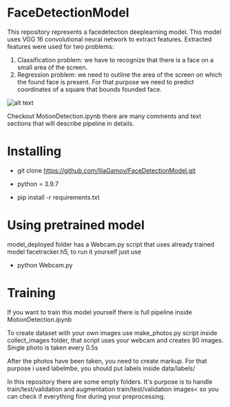 # FaceDetectionModel
This repository represents a facedetection deeplearning model.
This model uses VGG 16 convolutional neural network to extract features. Extracted features were used for two problems:

  1) Classification problem: we have to recognize that there is a face on a small area of the screen. 
  2) Regression problem: we need to outline the area of the screen on which the found face is present. For that purpose we need to predict coordinates of a square that bounds founded face.

![alt text](https://github.com/IliaGamov/FaceDetectionModel/blob/main/readme_images/facedetection.PNG?raw=true)

Checkout MotionDetection.ipynb there are many comments and text sections that will describe pipeline in details.

# Installing

- git clone https://github.com/IliaGamov/FaceDetectionModel.git

- python = 3.9.7

- pip install -r requirements.txt

# Using pretrained model
model_deployed folder has a Webcam.py script that uses already trained model facetracker.h5, to run it yourself just use 

- python Webcam.py 

# Training
If you want to train this model yourself there is full pipeline inside MotionDetection.ipynb

To create dataset with your own images use make_photos.py script inside collect_images folder, that script uses your webcam and creates 90 images. Single photo is taken every 0.5s

After the photos have been taken, you need to create markup. For that purpose i used labelmbe, you should put labels inside data/labels/ 


In this repository there are some empty folders. It's purpose is to handle train/test/validation and augmentation train/test/validation images< so you can check if everything fine during your preprocessing.



